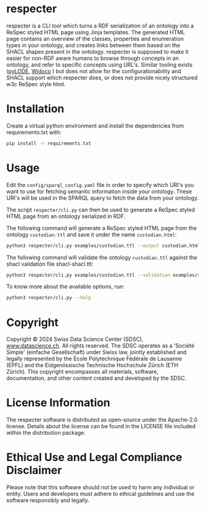 # respecter
respecter is a CLI tool which turns a RDF serialization of an ontology into a ReSpec styled HTML page using Jinja templates. The generated HTML page contains an overview of the classes, properties and enumeration types in your ontology, and creates links between them based on the SHACL shapes present in the ontology.
respecter is supposed to make it easier for non-RDF aware humans to browse through concepts in an ontology, and refer to specific concepts using URL's. Similar tooling exists ([pyLODE](https://github.com/RDFLib/pyLODE), [Widoco](https://github.com/dgarijo/Widoco) ) but does not allow for the configurationability and SHACL support which respecter does, or does not provide nicely structured w3c ReSpec style html. 

# Installation

Create a virtual python environment and install the dependencies from requirements.txt with:
```sh
pip install -r requirements.txt
```

# Usage
Edit the `config/sparql_config.yaml` file in order to specify which URI's you want to use for fetching semantic information inside your ontology. These URI's will be used in the SPARQL query to fetch the data from your ontology.

The script `respecter/cli.py` can then be used to generate a ReSpec styled HTML page from an ontology serialized in RDF. 

The following command will generate a ReSpec styled HTML page from the ontology `custodian.ttl` and save it under the name `custodian.html`:

```sh
python3 respecter/cli.py examples/custodian.ttl --output custodian.html

```

The following command will validate the ontology `custodian.ttl` against the shacl validation file shacl-shacl.ttl:

```sh
python3 respecter/cli.py examples/custodian.ttl --validation examples/shacl-shacl.ttl
```


To know more about the available options, run:

```sh
python3 respecter/cli.py --help
```
# Copyright
Copyright © 2024 Swiss Data Science Center (SDSC), www.datascience.ch. All rights reserved. The SDSC operates as a 'Société Simple' (einfache Gesellschaft) under Swiss law, jointly established and legally represented by the École Polytechnique Fédérale de Lausanne (EPFL) and the Eidgenössische Technische Hochschule Zürich (ETH Zürich). This copyright encompasses all materials, software, documentation, and other content created and developed by the SDSC.
# License Information
The respecter software is distributed as open-source under the Apache-2.0 license. Details about the license can be found in the LICENSE file included within the distribution package.
# Ethical Use and Legal Compliance Disclaimer
Please note that this software should not be used to harm any individual or entity. Users and developers must adhere to ethical guidelines and use the software responsibly and legally.